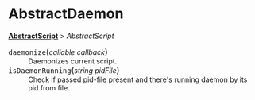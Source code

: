 # AbstractDaemon

[**AbstractScript**](AbstractScript.md) > *AbstractScript*

<dl>
  <dt><tt>daemonize</tt><big>(</big><em>callable callback</em><big>)</big></dt>
  <dd>Daemonizes current script.</dd>
  <dt><tt>isDaemonRunning</tt><big>(</big><em>string pidFile</em><big>)</big></dt>
  <dd>Check if passed pid-file present and there's running daemon by its pid from file.</dt>
</dl>
